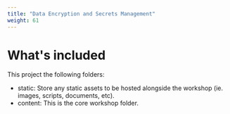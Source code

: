```yaml
---
title: "Data Encryption and Secrets Management"
weight: 61
---
```


# What's included

This project the following folders:

- static: Store any static assets to be hosted alongside the workshop (ie. images, scripts, documents, etc).
- content: This is the core workshop folder.
